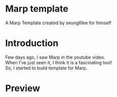 # Marp template
A Marp Template created by seung6lee for himself

# Introduction
Few days ago, I saw Marp in the youtube video.<br>
When I've just seen it, I think it is a fascinating tool!<br>
So, I started to build template for Marp.

# Preview
